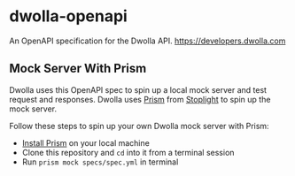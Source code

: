 # dwolla-openapi

An OpenAPI specification for the Dwolla API. https://developers.dwolla.com

## Mock Server With Prism

Dwolla uses this OpenAPI spec to spin up a local mock server and test request and responses. Dwolla
uses [Prism](https://stoplight.io/open-source/prism) from [Stoplight](https://stoplight.io/) to spin up the mock server.

Follow these steps to spin up your own Dwolla mock server with Prism:

- [Install Prism](https://meta.stoplight.io/docs/prism/ZG9jOjky-installation) on your local machine
- Clone this repository and `cd` into it from a terminal session
- Run `prism mock specs/spec.yml` in terminal
